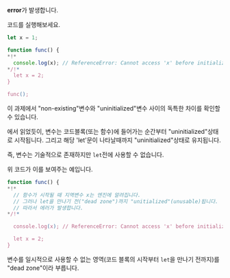 **error**가 발생합니다.

코드를 실행해보세요.

```js run
let x = 1;

function func() {
*!*
  console.log(x); // ReferenceError: Cannot access 'x' before initialization
*/!*
  let x = 2;
}

func();
```

이 과제에서 "non-existing"변수와 "uninitialized"변수 사이의 독특한 차이를 확인할 수 있습니다.

[](info:closure)에서 읽었듯이, 변수는 코드블록(또는 함수)에 들어가는 순간부터 "uninitialized"상태로 시작됩니다. 그리고 해당 'let'문이 나타날때까지 "uninitialized"상태로 유지됩니다.

즉, 변수는 기술적으로 존재하지만 `let`전에 사용할 수 없습니다.

위 코드가 이를 보여주는 예입니다.
```js
function func() {
*!*
  // 함수가 시작될 때 지역변수 x는 엔진에 알려집니다.
  // 그러나 let을 만나기 전("dead zone")까지 "unitialized"(unusable)됩니다. 
  // 따라서 에러가 발생합니다.
*/!*

  console.log(x); // ReferenceError: Cannot access 'x' before initialization

  let x = 2;
}
```

변수를 일시적으로 사용할 수 없는 영역(코드 블록의 시작부터 `let`을 만나기 전까지)를 "dead zone"이라 부릅니다.
